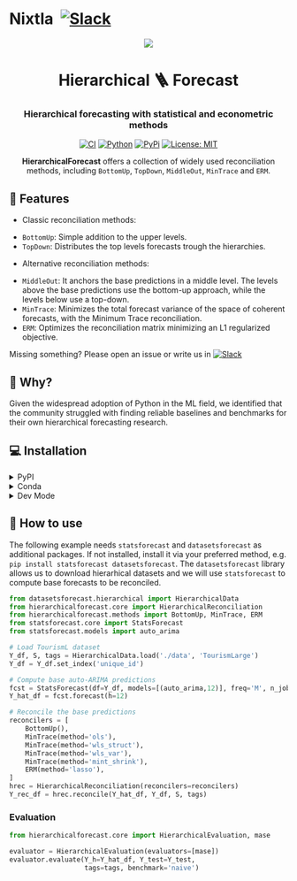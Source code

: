 # Nixtla &nbsp;[![Slack](https://img.shields.io/badge/Slack-4A154B?&logo=slack&logoColor=white)](https://join.slack.com/t/nixtlaworkspace/shared_invite/zt-135dssye9-fWTzMpv2WBthq8NK0Yvu6A)

<div align="center">
<img src="https://raw.githubusercontent.com/Nixtla/neuralforecast/main/nbs/indx_imgs/branding/logo_mid.png">
<h1 align="center">Hierarchical 🪜  Forecast</h1>
<h3 align="center">Hierarchical forecasting with statistical and econometric methods</h3>
    
[![CI](https://github.com/Nixtla/hierarchical/actions/workflows/ci.yaml/badge.svg?branch=main)](https://github.com/Nixtla/hierarchicalforecast/actions/workflows/ci.yaml)
[![Python](https://img.shields.io/pypi/pyversions/hierarchicalforecast)](https://pypi.org/project/hierarchicalforecast/)
[![PyPi](https://img.shields.io/pypi/v/hierarchicalforecast?color=blue)](https://pypi.org/project/hierarchicalforecast/)
[![License: MIT](https://img.shields.io/badge/license-MIT-blue)](https://github.com/Nixtla/hierarchicalforecast/blob/main/LICENSE)
    
**HierarchicalForecast** offers a collection of widely used reconciliation methods, including `BottomUp`, `TopDown`, `MiddleOut`, `MinTrace` and `ERM`. 
</div>

## 🎊 Features 

* Classic reconciliation methods:
- `BottomUp`: Simple addition to the upper levels.
- `TopDown`: Distributes the top levels forecasts trough the hierarchies.
* Alternative reconciliation methods:
- `MiddleOut`: It anchors the base predictions in a middle level. The levels above the base predictions use the bottom-up approach, while the levels below use a top-down.
- `MinTrace`: Minimizes the total forecast variance of the space of coherent forecasts, with the Minimum Trace reconciliation.
- `ERM`: Optimizes the reconciliation matrix minimizing an L1 regularized objective.

Missing something? Please open an issue or write us in [![Slack](https://img.shields.io/badge/Slack-4A154B?&logo=slack&logoColor=white)](https://join.slack.com/t/nixtlaworkspace/shared_invite/zt-135dssye9-fWTzMpv2WBthq8NK0Yvu6A)

## 📖 Why? 

Given the widespread adoption of Python in the ML field, we identified that the community struggled with finding reliable baselines and benchmarks for their own hierarchical forecasting research.

## 💻 Installation
<details>
<summary>PyPI</summary>

You can install the *released version* of `HierarchicalForecast` from the [Python package index](https://pypi.org) with:

```python
pip install hierarchicalforecast
```

(Installing inside a python virtualenvironment or a conda environment is recommended.)
</details>

<details>
<summary>Conda</summary>
  
Also you can install the *released version* of `HierarchicalForecast` from [conda](https://anaconda.org) with:

```python
conda install -c conda-forge hierarchicalforecast
```

(Installing inside a python virtualenvironment or a conda environment is recommended.)
</details>

<details>
<summary>Dev Mode</summary>
If you want to make some modifications to the code and see the effects in real time (without reinstalling), follow the steps below:

```bash
git clone https://github.com/Nixtla/hierarchicalforecast.git
cd hierarchicalforecast
pip install -e .
```
</details>

## 🧬 How to use

The following example needs `statsforecast` and `datasetsforecast` as additional packages. If not installed, install it via your preferred method, e.g. `pip install statsforecast datasetsforecast`.
The `datasetsforecast` library allows us to download hierarhical datasets and we will use `statsforecast` to compute base forecasts to be reconciled.

```python
from datasetsforecast.hierarchical import HierarchicalData
from hierarchicalforecast.core import HierarchicalReconciliation
from hierarchicalforecast.methods import BottomUp, MinTrace, ERM
from statsforecast.core import StatsForecast
from statsforecast.models import auto_arima

# Load TourismL dataset
Y_df, S, tags = HierarchicalData.load('./data', 'TourismLarge')
Y_df = Y_df.set_index('unique_id')

# Compute base auto-ARIMA predictions
fcst = StatsForecast(df=Y_df, models=[(auto_arima,12)], freq='M', n_jobs=-1)
Y_hat_df = fcst.forecast(h=12)

# Reconcile the base predictions
reconcilers = [
    BottomUp(),
    MinTrace(method='ols'),
    MinTrace(method='wls_struct'),
    MinTrace(method='wls_var'),
    MinTrace(method='mint_shrink'),
    ERM(method='lasso'),
]
hrec = HierarchicalReconciliation(reconcilers=reconcilers)
Y_rec_df = hrec.reconcile(Y_hat_df, Y_df, S, tags)
```

### Evaluation

```python
from hierarchicalforecast.core import HierarchicalEvaluation, mase

evaluator = HierarchicalEvaluation(evaluators=[mase])
evaluator.evaluate(Y_h=Y_hat_df, Y_test=Y_test, 
                   tags=tags, benchmark='naive')
```
